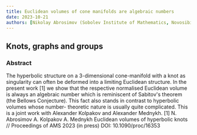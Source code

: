 ```yaml
---
title: Euclidean volumes of cone manifolds are algebraic numbers
date: 2023-10-21
authors: [Nikolay Abrosimov (Sobolev Institute of Mathematics, Novosibirsk)]
---
```


## Knots, graphs and groups

### Abstract

The hyperbolic structure on a 3-dimensional cone-manifold with a knot as singularity can often be deformed into a limiting Euclidean structure. In the present work [1] we show that the respective normalised Euclidean volume is always an algebraic number which is reminiscent of Sabitov's theorem (the Bellows Conjecture). This fact also stands in contrast to hyperbolic volumes whose number- theoretic nature is usually quite complicated. This is a joint work with Alexander Kolpakov and Alexander Mednykh.
[1] N. Abrosimov A. Kolpakov A. Mednykh Euclidean volumes of hyperbolic knots // Proceedings of AMS 2023 (in press) DOI: 10.1090/proc/16353

  
 

 





